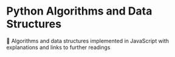 # Python Algorithms and Data Structures
📝 Algorithms and data structures implemented in JavaScript with explanations and links to further readings
